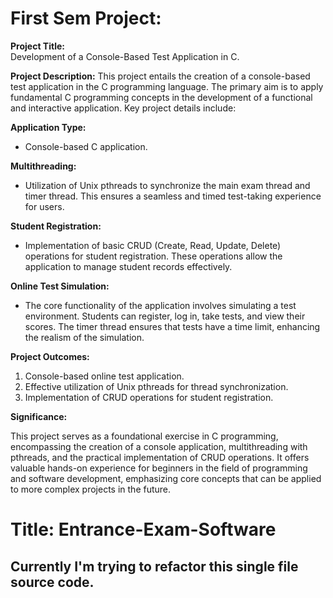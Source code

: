 # First Sem Project:

**Project Title:**  
Development of a Console-Based Test Application in C.


**Project Description:**
This project entails the creation of a console-based test application in the C programming language. The primary aim is to apply fundamental C programming concepts in the development of a functional and interactive application. Key project details include:

**Application Type:**  
- Console-based C application.

**Multithreading:**  
- Utilization of Unix pthreads to synchronize the main exam thread and timer thread. This ensures a seamless and timed test-taking experience for users.

**Student Registration:**  
- Implementation of basic CRUD (Create, Read, Update, Delete) operations for student registration. These operations allow the application to manage student records effectively.

**Online Test Simulation:**  
- The core functionality of the application involves simulating a test environment. Students can register, log in, take tests, and view their scores. The timer thread ensures that tests have a time limit, enhancing the realism of the simulation.

**Project Outcomes:**

1. Console-based online test application.
2. Effective utilization of Unix pthreads for thread synchronization.
3. Implementation of CRUD operations for student registration.

**Significance:**

This project serves as a foundational exercise in C programming, encompassing the creation of a console application, multithreading with pthreads, and the practical implementation of CRUD operations. It offers valuable hands-on experience for beginners in the field of programming and software development, emphasizing core concepts that can be applied to more complex projects in the future.

# Title: Entrance-Exam-Software

## Currently I'm trying to refactor this single file source code.
